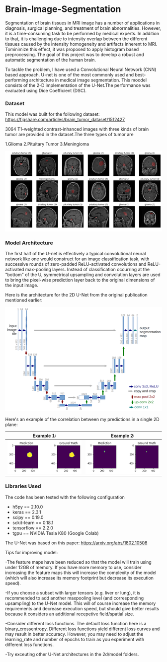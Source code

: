 # Brain-Image-Segmentation

Segmentation of brain tissues in MRI image has a number of applications in diagnosis, surgical planning, and treatment of brain abnormalities. However, it is a time-consuming task to be performed by medical experts. In addition to that, it is challenging due to intensity overlap between the different tissues caused by the intensity homogeneity and artifacts inherent to MRI. Tominimize this effect, it was proposed to apply histogram based preprocessing. The goal of this project was to develop a robust and automatic segmentation of the human brain.

To tackle the problem, I have used a Convolutional Neural Network (CNN) based approach. U-net is one of the most commonly used and best-performing architecture in medical image segmentation. This moodel consists of the 2-D implementation of the U-Net.The performance was evaluated using Dice Coefficient (DSC).


### Dataset
This model was built for the following dataset: https://figshare.com/articles/brain_tumor_dataset/1512427

3064 T1-weighted contrast-inhanced images with three kinds of brain tumor are provided in  the dataset.The three types of tumor are 

1.Glioma
2.Pituitary Tumor
3.Meningioma

![dataset](./images/dataset.png)


### Model Architecture

The first half of the U-net is effectively a typical convolutional neural network like one would construct for an image classification task, with successive rounds of zero-padded ReLU-activated convolutions and ReLU-activated max-pooling layers. Instead of classification occurring at the "bottom" of the U, symmetrical upsampling and convolution layers are used to bring the pixel-wise prediction layer back to the original dimensions of the input image.

Here is the architecture for the 2D U-Net from the original publication mentioned earlier:

![u-net-architecture](./images/u-net-architecture.png)

Here's an example of the correlation between my predictions in a single 2D plane:

Example 1:               |  Example 2:
:-------------------------:|:-------------------------:
![ground truth](./images/gt_2.png)  |  ![prediction](./images/gt_1.png)


### Libraries Used
The code has been tested with the following configuration

- h5py == 2.10.0
- keras == 2.3.1
- scipy == 0.19.0
- sckit-learn == 0.18.1
- tensorflow == 2.2.0
- tgpu == NVIDIA Tesla K80 (Google Colab)

The U-Net was based on this paper: https://arxiv.org/abs/1802.10508

Tips for improving model:

-The feature maps have been reduced so that the model will train using under 12GB of memory. If you have more memory to use, consider increasing the feature maps this will increase the complexity of the model (which will also increase its memory footprint but decrease its execution speed).

-If you choose a subset with larger tensors (e.g. liver or lung), it is recommended to add another maxpooling level (and corresponding upsampling) to the U-Net model. This will of course increase the memory requirements and decrease execution speed, but should give better results because it considers an additional recepetive field/spatial size.

-Consider different loss functions. The default loss function here is a binary_crossentropy. Different loss functions yield different loss curves and may result in better accuracy. However, you may need to adjust the learning_rate and number of epochs to train as you experiment with different loss functions. 

-Try exceuting other U-Net architectures in the 2d/model folders.




